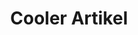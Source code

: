 ---
title: Cooler Artikel
links-to-canonical: true
canonical: https://blog.mayflower.de/asdfasdfasfdasdf
---   